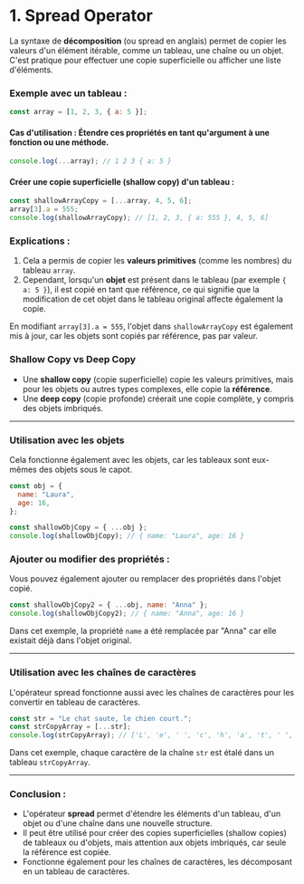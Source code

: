 # 1. Spread Operator

La syntaxe de **décomposition** (ou spread en anglais) permet de copier les valeurs d'un élément itérable, comme un tableau, une chaîne ou un objet. C'est pratique pour effectuer une copie superficielle ou afficher une liste d'éléments.

### Exemple avec un tableau :

```javascript
const array = [1, 2, 3, { a: 5 }];
```

#### Cas d'utilisation : Étendre ces propriétés en tant qu'argument à une fonction ou une méthode.

```javascript
console.log(...array); // 1 2 3 { a: 5 }
```

#### Créer une copie superficielle (shallow copy) d'un tableau :

```javascript
const shallowArrayCopy = [...array, 4, 5, 6];
array[3].a = 555;
console.log(shallowArrayCopy); // [1, 2, 3, { a: 555 }, 4, 5, 6]
```

### Explications :

1. Cela a permis de copier les **valeurs primitives** (comme les nombres) du tableau `array`.
2. Cependant, lorsqu'un **objet** est présent dans le tableau (par exemple `{ a: 5 }`), il est copié en tant que référence, ce qui signifie que la modification de cet objet dans le tableau original affecte également la copie.

En modifiant `array[3].a = 555`, l'objet dans `shallowArrayCopy` est également mis à jour, car les objets sont copiés par référence, pas par valeur.

### Shallow Copy vs Deep Copy

- Une **shallow copy** (copie superficielle) copie les valeurs primitives, mais pour les objets ou autres types complexes, elle copie la **référence**.
- Une **deep copy** (copie profonde) créerait une copie complète, y compris des objets imbriqués.

---

### Utilisation avec les objets

Cela fonctionne également avec les objets, car les tableaux sont eux-mêmes des objets sous le capot.

```javascript
const obj = {
  name: "Laura",
  age: 16,
};

const shallowObjCopy = { ...obj };
console.log(shallowObjCopy); // { name: "Laura", age: 16 }
```

### Ajouter ou modifier des propriétés :

Vous pouvez également ajouter ou remplacer des propriétés dans l'objet copié.

```javascript
const shallowObjCopy2 = { ...obj, name: "Anna" }; 
console.log(shallowObjCopy2); // { name: "Anna", age: 16 }
```

Dans cet exemple, la propriété `name` a été remplacée par "Anna" car elle existait déjà dans l'objet original.

---

### Utilisation avec les chaînes de caractères

L'opérateur spread fonctionne aussi avec les chaînes de caractères pour les convertir en tableau de caractères.

```javascript
const str = "Le chat saute, le chien court.";
const strCopyArray = [...str];
console.log(strCopyArray); // ['L', 'e', ' ', 'c', 'h', 'a', 't', ' ', 's', 'a', 'u', 't', 'e', ',', ' ', 'l', 'e', ' ', 'c', 'h', 'i', 'e', 'n', ' ', 'c', 'o', 'u', 'r', 't', '.']
```

Dans cet exemple, chaque caractère de la chaîne `str` est étalé dans un tableau `strCopyArray`.

---

### Conclusion :

- L'opérateur **spread** permet d'étendre les éléments d'un tableau, d'un objet ou d'une chaîne dans une nouvelle structure.
- Il peut être utilisé pour créer des copies superficielles (shallow copies) de tableaux ou d'objets, mais attention aux objets imbriqués, car seule la référence est copiée.
- Fonctionne également pour les chaînes de caractères, les décomposant en un tableau de caractères.
```